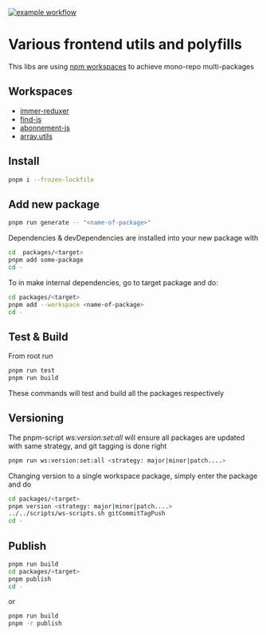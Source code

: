 [![example workflow](https://github.com/hansogj/utils-ws/actions/workflows/build.yml/badge.svg)](https://github.com/hansogj/utils-ws/actions/workflows/build.yml/badge.svg)

# Various frontend utils and polyfills

This libs are using [npm workspaces](https://docs.npmjs.com/cli/v7/using-npm/workspaces) to achieve mono-repo multi-packages

## Workspaces

-   [immer-reduxer](./packages/immer-reduxer/README.md)
-   [find-js](./packages/find-js/README.md)
-   [abonnement-js](./packages/abonnement-js/README.md)
-   [array.utils](./packages/array.utils/README.md)

[//]: <> (package-list-placeholder-do-not-remove)

## Install

```bash
pnpm i --frozen-lockfile
```

## Add new package

```bash
pnpm run generate -- "<name-of-package>"
```

Dependencies & devDependencies are installed into your new package with

```bash
cd  packages/<target>
pnpm add some-package
cd -
```

To in make internal dependencies, go to target package and do:

```bash
cd packages/<target>
pnpm add --workspace <name-of-package>
cd -
```

## Test & Build

From root run

```bash
pnpm run test
pnpm run build
```

These commands will test and build all the packages respectively

## Versioning

The pnpm-script _ws:version:set:all_ will ensure all packages are updated with same strategy, and git tagging is done right

```bash
pnpm run ws:version:set:all <strategy: major|minor|patch....>

```

Changing version to a single workspace package, simply enter the package and do

```bash
cd packages/<target>
pnpm version <strategy: major|minor|patch....>
../../scripts/ws-scripts.sh gitCommitTagPush
cd -
```

## Publish

```bash
pnpm run build
cd packages/<target>
pnpm publish
cd -

```

or

```bash
pnpm run build
pnpm -r publish

```
